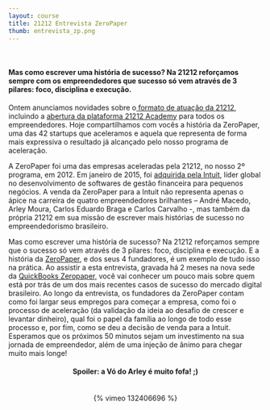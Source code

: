 ```yaml
---
layout: course
title: 21212 Entrevista ZeroPaper
thumb: entrevista_zp.png
---
```

&nbsp;
<h4>Mas como escrever uma história de sucesso? Na 21212 reforçamos sempre com os empreendedores que sucesso só vem através de 3 pilares: foco, disciplina e execução.</h4>
Ontem anunciamos novidades sobre o<a href="http://21212.com/blog/pt/21212-novo-posicionamento/"> formato de atuação da 21212</a>, incluindo a <a href="http://academy.21212.com/blog/nos-demos-o-primeiro-passo-agora-e-com-voces/">abertura da plataforma 21212 Academy</a> para todos os empreendedores. Hoje compartilhamos com vocês a história da ZeroPaper, uma das 42 startups que aceleramos e aquela que representa de forma mais expressiva o resultado já alcançado pelo nosso programa de aceleração.

A ZeroPaper foi uma das empresas aceleradas pela 21212, no nosso 2º programa, em 2012. Em janeiro de 2015, foi <a href="http://21212.com/blog/zeropaper-e-adquirida-pela-intuit/">adquirida pela Intuit</a>, líder global no desenvolvimento de softwares de gestão financeira para pequenos negócios. A venda da ZeroPaper para a Intuit não representa apenas o ápice na carreira de quatro empreendedores brilhantes – André Macedo, Arley Moura, Carlos Eduardo Braga e Carlos Carvalho -, mas também da própria 21212 em sua missão de escrever mais histórias de sucesso no empreendedorismo brasileiro.

Mas como escrever uma história de sucesso? Na 21212 reforçamos sempre que o sucesso só vem através de 3 pilares: foco, disciplina e execução. E a história da <a href="https://zeropaper.com.br/">ZeroPaper</a>, e dos seus 4 fundadores, é um exemplo de tudo isso na prática. Ao assistir a esta entrevista, gravada há 2 meses na nova sede da <a href="https://zeropaper.com.br/">QuickBooks Zeropaper,</a> você vai conhecer um pouco mais sobre quem está por trás de um dos mais recentes casos de sucesso do mercado digital brasileiro.
Ao longo da entrevista, os fundadores da ZeroPaper contam como foi largar seus empregos para começar a empresa, como foi o processo de aceleração (da validação da ideia ao desafio de crescer e levantar dinheiro), qual foi o papel da família ao longo de todo esse processo e, por fim, como se deu a decisão de venda para a Intuit. Esperamos que os próximos 50 minutos sejam um investimento na sua jornada de empreendedor, além de uma injeção de ânimo para chegar muito mais longe!
<h4 style="text-align: center;">Spoiler: a Vó do Arley é muito fofa! ;)</h4>
&nbsp;
<div style="text-align: center;">{% vimeo 132406696 %}</div>
&nbsp;

&nbsp;
